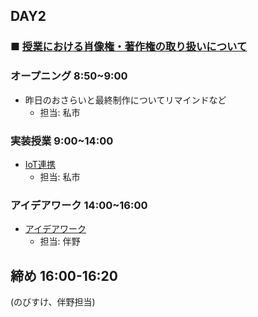 ## DAY2

### ■ [授業における肖像権・著作権の取り扱いについて](https://protoout.notion.site/acde308ffe03498fad30a271b4a7b128?pvs=4)


### オープニング 8:50~9:00

- 昨日のおさらいと最終制作についてリマインドなど
    - 担当: 私市

### 実装授業 9:00~14:00

- [IoT連携](./dev_lesson/)
    - 担当: 私市

### アイデアワーク 14:00~16:00

- [アイデアワーク](./ideation.md)
    - 担当: 伴野

## 締め 16:00-16:20

(のびすけ、伴野担当)

